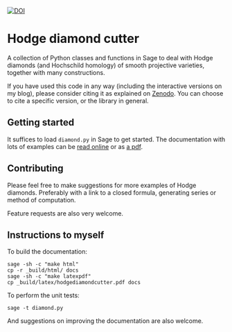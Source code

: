 [![DOI](https://zenodo.org/badge/DOI/10.5281/zenodo.5162761.svg)](https://doi.org/10.5281/zenodo.5162761)

# Hodge diamond cutter

A collection of Python classes and functions in Sage to deal with Hodge diamonds (and Hochschild homology) of smooth projective varieties, together with many constructions.

If you have used this code in any way (including the interactive versions on my blog), please consider citing it as explained on [Zenodo](https://doi.org/10.5281/zenodo.5162761). You can choose to cite a specific version, or the library in general.


## Getting started

It suffices to load ``diamond.py`` in Sage to get started. The documentation with lots of examples can be [read online](https://pbelmans.ncag.info/hodge-diamond-cutter/) or as [a pdf](https://pbelmans.ncag.info/hodge-diamond-cutter/hodgediamondcutter.pdf).


## Contributing

Please feel free to make suggestions for more examples of Hodge diamonds. Preferably with a link to a closed formula, generating series or method of computation.

Feature requests are also very welcome.

## Instructions to myself

To build the documentation:

```
sage -sh -c "make html"
cp -r _build/html/ docs
sage -sh -c "make latexpdf"
cp _build/latex/hodgediamondcutter.pdf docs
```

To perform the unit tests:

```
sage -t diamond.py
```

And suggestions on improving the documentation are also welcome.

